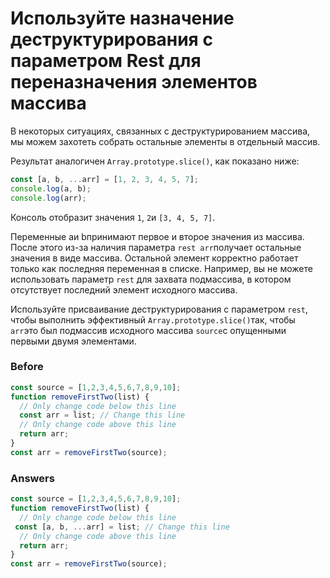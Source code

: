 # Используйте назначение деструктурирования с параметром Rest для переназначения элементов массива
В некоторых ситуациях, связанных с деструктурированием массива, мы можем захотеть собрать остальные элементы в отдельный массив.

Результат аналогичен `Array.prototype.slice()`, как показано ниже:
```javascript
const [a, b, ...arr] = [1, 2, 3, 4, 5, 7];
console.log(a, b);
console.log(arr);
```
Консоль отобразит значения `1`, `2`и `[3, 4, 5, 7]`.

Переменные aи bпринимают первое и второе значения из массива. После этого из-за наличия параметра `rest arr`получает остальные значения в виде массива. Остальной элемент корректно работает только как последняя переменная в списке. Например, вы не можете использовать параметр `rest` для захвата подмассива, в котором отсутствует последний элемент исходного массива.

Используйте присваивание деструктурирования с параметром `rest`, чтобы выполнить эффективный `Array.prototype.slice()`так, чтобы `arr`это был подмассив исходного массива `source`с опущенными первыми двумя элементами.
### Before
```javascript
const source = [1,2,3,4,5,6,7,8,9,10];
function removeFirstTwo(list) {
  // Only change code below this line
  const arr = list; // Change this line
  // Only change code above this line
  return arr;
}
const arr = removeFirstTwo(source);
```
### Answers
```javascript
const source = [1,2,3,4,5,6,7,8,9,10];
function removeFirstTwo(list) {
  // Only change code below this line
 const [a, b, ...arr] = list; // Change this line
  // Only change code above this line
  return arr;
}
const arr = removeFirstTwo(source);
```
